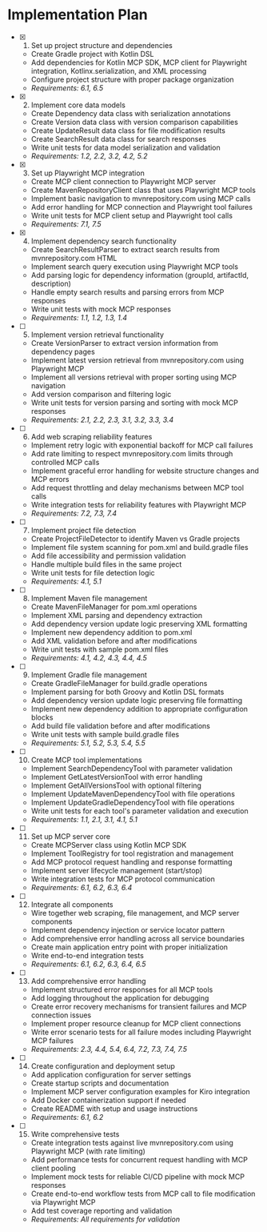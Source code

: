 # Implementation Plan

- [x] 1. Set up project structure and dependencies
  - Create Gradle project with Kotlin DSL
  - Add dependencies for Kotlin MCP SDK, MCP client for Playwright integration, Kotlinx.serialization, and XML processing
  - Configure project structure with proper package organization
  - _Requirements: 6.1, 6.5_

- [x] 2. Implement core data models
  - Create Dependency data class with serialization annotations
  - Create Version data class with version comparison capabilities
  - Create UpdateResult data class for file modification results
  - Create SearchResult data class for search responses
  - Write unit tests for data model serialization and validation
  - _Requirements: 1.2, 2.2, 3.2, 4.2, 5.2_

- [x] 3. Set up Playwright MCP integration
  - Create MCP client connection to Playwright MCP server
  - Create MavenRepositoryClient class that uses Playwright MCP tools
  - Implement basic navigation to mvnrepository.com using MCP calls
  - Add error handling for MCP connection and Playwright tool failures
  - Write unit tests for MCP client setup and Playwright tool calls
  - _Requirements: 7.1, 7.5_

- [x] 4. Implement dependency search functionality
  - Create SearchResultParser to extract search results from mvnrepository.com HTML
  - Implement search query execution using Playwright MCP tools
  - Add parsing logic for dependency information (groupId, artifactId, description)
  - Handle empty search results and parsing errors from MCP responses
  - Write unit tests with mock MCP responses
  - _Requirements: 1.1, 1.2, 1.3, 1.4_

- [ ] 5. Implement version retrieval functionality
  - Create VersionParser to extract version information from dependency pages
  - Implement latest version retrieval from mvnrepository.com using Playwright MCP
  - Implement all versions retrieval with proper sorting using MCP navigation
  - Add version comparison and filtering logic
  - Write unit tests for version parsing and sorting with mock MCP responses
  - _Requirements: 2.1, 2.2, 2.3, 3.1, 3.2, 3.3, 3.4_

- [ ] 6. Add web scraping reliability features
  - Implement retry logic with exponential backoff for MCP call failures
  - Add rate limiting to respect mvnrepository.com limits through controlled MCP calls
  - Implement graceful error handling for website structure changes and MCP errors
  - Add request throttling and delay mechanisms between MCP tool calls
  - Write integration tests for reliability features with Playwright MCP
  - _Requirements: 7.2, 7.3, 7.4_

- [ ] 7. Implement project file detection
  - Create ProjectFileDetector to identify Maven vs Gradle projects
  - Implement file system scanning for pom.xml and build.gradle files
  - Add file accessibility and permission validation
  - Handle multiple build files in the same project
  - Write unit tests for file detection logic
  - _Requirements: 4.1, 5.1_

- [ ] 8. Implement Maven file management
  - Create MavenFileManager for pom.xml operations
  - Implement XML parsing and dependency extraction
  - Add dependency version update logic preserving XML formatting
  - Implement new dependency addition to pom.xml
  - Add XML validation before and after modifications
  - Write unit tests with sample pom.xml files
  - _Requirements: 4.1, 4.2, 4.3, 4.4, 4.5_

- [ ] 9. Implement Gradle file management
  - Create GradleFileManager for build.gradle operations
  - Implement parsing for both Groovy and Kotlin DSL formats
  - Add dependency version update logic preserving file formatting
  - Implement new dependency addition to appropriate configuration blocks
  - Add build file validation before and after modifications
  - Write unit tests with sample build.gradle files
  - _Requirements: 5.1, 5.2, 5.3, 5.4, 5.5_

- [ ] 10. Create MCP tool implementations
  - Implement SearchDependencyTool with parameter validation
  - Implement GetLatestVersionTool with error handling
  - Implement GetAllVersionsTool with optional filtering
  - Implement UpdateMavenDependencyTool with file operations
  - Implement UpdateGradleDependencyTool with file operations
  - Write unit tests for each tool's parameter validation and execution
  - _Requirements: 1.1, 2.1, 3.1, 4.1, 5.1_

- [ ] 11. Set up MCP server core
  - Create MCPServer class using Kotlin MCP SDK
  - Implement ToolRegistry for tool registration and management
  - Add MCP protocol request handling and response formatting
  - Implement server lifecycle management (start/stop)
  - Write integration tests for MCP protocol communication
  - _Requirements: 6.1, 6.2, 6.3, 6.4_

- [ ] 12. Integrate all components
  - Wire together web scraping, file management, and MCP server components
  - Implement dependency injection or service locator pattern
  - Add comprehensive error handling across all service boundaries
  - Create main application entry point with proper initialization
  - Write end-to-end integration tests
  - _Requirements: 6.1, 6.2, 6.3, 6.4, 6.5_

- [ ] 13. Add comprehensive error handling
  - Implement structured error responses for all MCP tools
  - Add logging throughout the application for debugging
  - Create error recovery mechanisms for transient failures and MCP connection issues
  - Implement proper resource cleanup for MCP client connections
  - Write error scenario tests for all failure modes including Playwright MCP failures
  - _Requirements: 2.3, 4.4, 5.4, 6.4, 7.2, 7.3, 7.4, 7.5_

- [ ] 14. Create configuration and deployment setup
  - Add application configuration for server settings
  - Create startup scripts and documentation
  - Implement MCP server configuration examples for Kiro integration
  - Add Docker containerization support if needed
  - Create README with setup and usage instructions
  - _Requirements: 6.1, 6.2_

- [ ] 15. Write comprehensive tests
  - Create integration tests against live mvnrepository.com using Playwright MCP (with rate limiting)
  - Add performance tests for concurrent request handling with MCP client pooling
  - Implement mock tests for reliable CI/CD pipeline with mock MCP responses
  - Create end-to-end workflow tests from MCP call to file modification via Playwright MCP
  - Add test coverage reporting and validation
  - _Requirements: All requirements for validation_